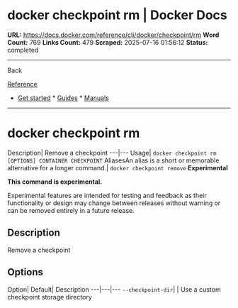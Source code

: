 # docker checkpoint rm | Docker Docs

**URL:** https://docs.docker.com/reference/cli/docker/checkpoint/rm
**Word Count:** 769
**Links Count:** 479
**Scraped:** 2025-07-16 01:56:12
**Status:** completed

---

Back

[Reference](https://docs.docker.com/reference/)

  * [Get started](https://docs.docker.com/get-started/)   * [Guides](https://docs.docker.com/guides/)   * [Manuals](https://docs.docker.com/manuals/)

* * *

# docker checkpoint rm

Description| Remove a checkpoint   ---|---   Usage| `docker checkpoint rm [OPTIONS] CONTAINER CHECKPOINT`   AliasesAn alias is a short or memorable alternative for a longer command.| `docker checkpoint remove`      **Experimental**

**This command is experimental.**

Experimental features are intended for testing and feedback as their functionality or design may change between releases without warning or can be removed entirely in a future release.

## Description

Remove a checkpoint

## Options

Option| Default| Description   ---|---|---   `--checkpoint-dir`| | Use a custom checkpoint storage directory